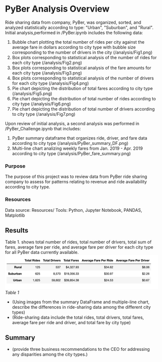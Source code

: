 # PyBer Analysis Overview
Ride sharing data from company, PyBer, was organized, sorted, and analyzed statistically according to type: "Urban", "Suburban", and "Rural". Initial analysis,performed in /PyBer.ipynb includes the following data: 
  1. Bubble chart plotting the total number of rides per city against the average fare in dollars according to city type with bubble size corresponding to the number of drivers in the city (/analysis/Fig1.png)
  2. Box plots corresponding to statistical analysis of the number of rides for each city type (/analysis/Fig2.png)
  3. Box plots corresponding to statistical analysis of the fare amounts for each city type (/analysis/Fig3.png)
  4. Box plots corresponding to statistical analysis of the number of drivers for each city type (/analysis/Fig4.png)
  5. Pie chart depicting the distribution of total fares according to city type (/analysis/Fig5.png)
  6. Pie chart depicting the distribution of total number of rides according to city type (/analysis/Fig6.png)
  7. Pie chart depicting the distribution of total number of drivers according to city type (/analysis/Fig7.png)

Upon review of initial analysis, a second analysis was performed in /PyBer_Challenge.ipynb that includes:
  1. PyBer summary dataframe that organizes ride, driver, and fare data according to city type (/analysis/PyBer_summary_DF.png)
  2. Multi-line chart analizing weekly fares from Jan. 2019 - Apr. 2019 according to city type (/analysis/PyBer_fare_summary.png)

### Purpose
The purpose of this project was to review data from PyBer ride sharing company to assess for patterns relating to revenue and ride availability according to city type.  

### Resources
Data source: Resources/ 
Tools: Python, Jupyter Notebook, PANDAS, Matplotlib


## Results
Table 1. shows total number of rides, total number of drivers, total sum of fares, average fare per ride, and average fare per driver for each city type for all PyBer data currently available. 
![Pyber_summary](/analysis/PyBer_summary_DF.png)
*Table 1*

  - (Using images from the summary DataFrame and multiple-line chart, describe the differences in ride-sharing data among the different city types)
  - (Ride-sharing data include the total rides, total drivers, total fares, average fare per ride and driver, and total fare by city type)

## Summary
  - (provide three business recommendations to the CEO for addressing any disparities among the city types.)